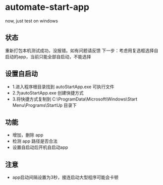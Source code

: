 # automate-start-app
now, just test on windows

## 状态
重新打包本机测试成功，没报错。如有问题请反馈
下一步：考虑用复选框选择自启动的app，当前只能全部自启动，不能选择

## 设置自启动
* 1.进入程序根目录找到 autoStartApp.exe 可执行文件
* 2.为autoStartApp.exe 创建快捷方式
* 3.将快捷方式复制到 C:\ProgramData\Microsoft\Windows\Start Menu\Programs\StartUp 目录下
## 功能
* 增加，删除 app
* 检测 app 路径是否合法
* 设置自启动后开机自启动app
## 注意
* app启动间隔设置为3秒，接连启动大型程序可能会卡顿